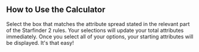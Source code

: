 ## How to Use the Calculator

Select the box that matches the attribute spread stated in the relevant part of the Starfinder 2 rules. Your selections will update your total attributes immediately. Once you select all of your options, your starting attributes will be displayed. It's that easy!
